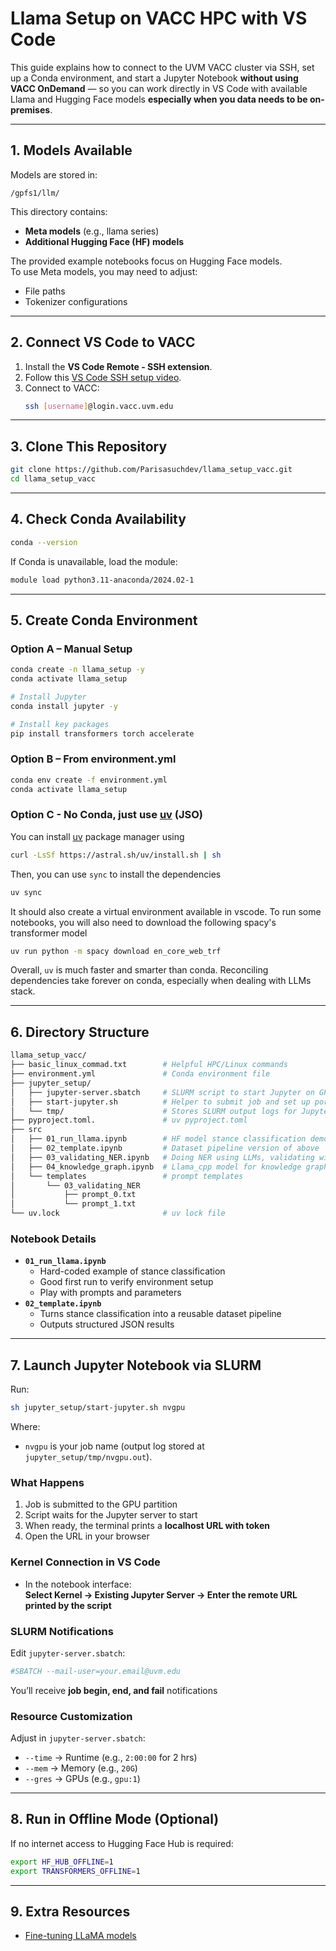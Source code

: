# Llama Setup on VACC HPC with VS Code

This guide explains how to connect to the UVM VACC cluster via SSH, set up a Conda environment, and start a Jupyter Notebook **without using VACC OnDemand** — so you can work directly in VS Code with available Llama and Hugging Face models **especially when you data needs to be on-premises**.

---

## 1. Models Available

Models are stored in:
```
/gpfs1/llm/
```
This directory contains:
- **Meta models** (e.g., llama series)
- **Additional Hugging Face (HF) models**

The provided example notebooks focus on Hugging Face models.  
To use Meta models, you may need to adjust:
- File paths
- Tokenizer configurations

---

## 2. Connect VS Code to VACC

1. Install the **VS Code Remote - SSH extension**.
2. Follow this [VS Code SSH setup video](https://www.youtube.com/watch?v=HZxuuWlJ7_s&t=210s).
3. Connect to VACC:
   ```bash
   ssh [username]@login.vacc.uvm.edu
   ```

---

## 3. Clone This Repository
```bash
git clone https://github.com/Parisasuchdev/llama_setup_vacc.git
cd llama_setup_vacc
```

---

## 4. Check Conda Availability
```bash
conda --version
```
If Conda is unavailable, load the module:
```bash
module load python3.11-anaconda/2024.02-1
```

---

## 5. Create Conda Environment

### Option A – Manual Setup
```bash
conda create -n llama_setup -y
conda activate llama_setup

# Install Jupyter
conda install jupyter -y

# Install key packages
pip install transformers torch accelerate
```

### Option B – From environment.yml
```bash
conda env create -f environment.yml
conda activate llama_setup
```

### Option C - No Conda, just use [uv](https://github.com/astral-sh/uv) (JSO)

You can install [uv](https://github.com/astral-sh/uv) package manager using
```bash
curl -LsSf https://astral.sh/uv/install.sh | sh
```

Then, you can use `sync` to install the dependencies
```bash
uv sync 
```

It should also create a virtual environment available in vscode. To run some notebooks, you will also need to download the following spacy's transformer model

```bash
uv run python -m spacy download en_core_web_trf
```
Overall, `uv` is much faster and smarter than conda. Reconciling dependencies take forever on conda, especially when dealing with LLMs stack.

---

## 6. Directory Structure

```bash
llama_setup_vacc/
├── basic_linux_commad.txt        # Helpful HPC/Linux commands
├── environment.yml               # Conda environment file
├── jupyter_setup/
│   ├── jupyter-server.sbatch     # SLURM script to start Jupyter on GPU node
│   ├── start-jupyter.sh          # Helper to submit job and set up port forwarding
│   └── tmp/                      # Stores SLURM output logs for Jupyter jobs
├── pyproject.toml.               # uv pyproject.toml
├── src
│   ├── 01_run_llama.ipynb        # HF model stance classification demo
│   ├── 02_template.ipynb         # Dataset pipeline version of above
│   ├── 03_validating_NER.ipynb   # Doing NER using LLMs, validating with Spacy
│   ├── 04_knowledge_graph.ipynb  # Llama_cpp model for knowledge graph extraction
│   └── templates                 # prompt templates
│       └── 03_validating_NER
│           ├── prompt_0.txt
│           └── prompt_1.txt
└── uv.lock                       # uv lock file
```

### Notebook Details
- **`01_run_llama.ipynb`**
  - Hard-coded example of stance classification
  - Good first run to verify environment setup
  - Play with prompts and parameters
- **`02_template.ipynb`**
  - Turns stance classification into a reusable dataset pipeline
  - Outputs structured JSON results

---

## 7. Launch Jupyter Notebook via SLURM

Run:
```bash
sh jupyter_setup/start-jupyter.sh nvgpu
```
Where:
- `nvgpu` is your job name (output log stored at `jupyter_setup/tmp/nvgpu.out`).

### What Happens
1. Job is submitted to the GPU partition
2. Script waits for the Jupyter server to start
3. When ready, the terminal prints a **localhost URL with token**
4. Open the URL in your browser

### Kernel Connection in VS Code
- In the notebook interface:  
  **Select Kernel → Existing Jupyter Server → Enter the remote URL printed by the script**

### SLURM Notifications
Edit `jupyter-server.sbatch`:
```bash
#SBATCH --mail-user=your.email@uvm.edu
```
You’ll receive **job begin, end, and fail** notifications

### Resource Customization
Adjust in `jupyter-server.sbatch`:
- `--time` → Runtime (e.g., `2:00:00` for 2 hrs)
- `--mem` → Memory (e.g., `20G`)
- `--gres` → GPUs (e.g., `gpu:1`)

---

## 8. Run in Offline Mode (Optional)

If no internet access to Hugging Face Hub is required:
```bash
export HF_HUB_OFFLINE=1
export TRANSFORMERS_OFFLINE=1
```

---

## 9. Extra Resources
- [Fine-tuning LLaMA models](https://huggingface.co/blog/ImranzamanML/fine-tuning-1b-llama-32-a-comprehensive-article)

